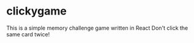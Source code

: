 # clickygame
This is a simple memory challenge game written in React  Don't click the same card twice!
